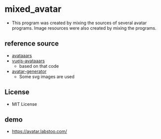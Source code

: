 # mixed_avatar
* This program was created by mixing the sources of several avatar programs. Image resources were also created by mixing the programs.

## reference source
* [avataaars](https://github.com/fangpenlin/avataaars)
* [vuejs-avataaars](https://github.com/orgordin/vuejs-avataaars)
  * based on that code
* [avatar-generator](https://github.com/draftbit/avatar-generator)
  * Some svg images are used
  
## License
* MIT License

## demo
* https://avatar.labstoo.com/


